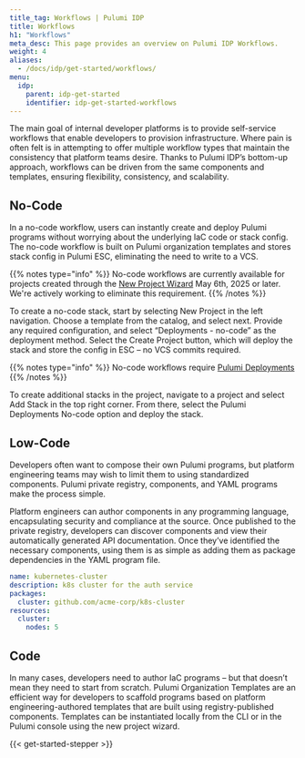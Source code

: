 ```yaml
---
title_tag: Workflows | Pulumi IDP
title: Workflows
h1: "Workflows"
meta_desc: This page provides an overview on Pulumi IDP Workflows.
weight: 4
aliases:
  - /docs/idp/get-started/workflows/
menu:
  idp:
    parent: idp-get-started
    identifier: idp-get-started-workflows
---
```

The main goal of internal developer platforms is to provide self-service workflows that enable developers to provision infrastructure. Where pain is often felt is in attempting to offer multiple workflow types that maintain the consistency that platform teams desire. Thanks to Pulumi IDP’s bottom-up approach, workflows can be driven from the same components and templates, ensuring flexibility, consistency, and scalability.

## No-Code

In a no-code workflow, users can instantly create and deploy Pulumi programs without worrying about the underlying IaC code or stack config. The no-code workflow is built on Pulumi organization templates and stores stack config in Pulumi ESC, eliminating the need to write to a VCS.

{{% notes type="info" %}}
No-code workflows are currently available for projects created through the [New Project Wizard](/docs/idp/developer-portals/new-project-wizard/) May 6th, 2025 or later. We're actively working to eliminate this requirement.
{{% /notes %}}

To create a no-code stack, start by selecting New Project in the left navigation. Choose a template from the catalog, and select next. Provide any required configuration, and select “Deployments - no-code” as the deployment method. Select the Create Project button, which will deploy the stack and store the config in ESC – no VCS commits required.

{{% notes type="info" %}}
No-code workflows require [Pulumi Deployments](/docs/deployments/deployments/)
{{% /notes %}}

To create additional stacks in the project, navigate to a project and select Add Stack in the top right corner. From there, select the Pulumi Deployments No-code option and deploy the stack.

## Low-Code

Developers often want to compose their own Pulumi programs, but platform engineering teams may wish to limit them to using standardized components. Pulumi private registry, components, and YAML programs make the process simple.

Platform engineers can author components in any programming language, encapsulating security and compliance at the source. Once published to the private registry, developers can discover components and view their automatically generated API documentation. Once they’ve identified the necessary components, using them is as simple as adding them as package dependencies in the YAML program file.

```yaml
name: kubernetes-cluster
description: k8s cluster for the auth service
packages:
  cluster: github.com/acme-corp/k8s-cluster
resources:
  cluster:
    nodes: 5
```

## Code

In many cases, developers need to author IaC programs – but that doesn’t mean they need to start from scratch. Pulumi Organization Templates are an efficient way for developers to scaffold programs based on platform engineering-authored templates that are built using registry-published components. Templates can be instantiated locally from the CLI or in the Pulumi console using the new project wizard.

{{< get-started-stepper >}}
